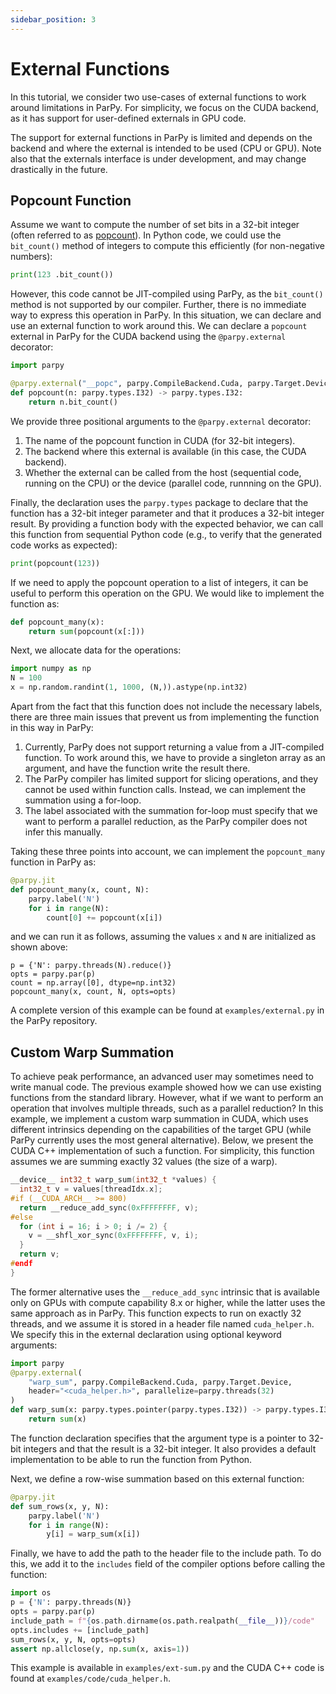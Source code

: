 ```yaml
---
sidebar_position: 3
---
```


# External Functions

In this tutorial, we consider two use-cases of external functions to work around limitations in ParPy. For simplicity, we focus on the CUDA backend, as it has support for user-defined externals in GPU code.

The support for external functions in ParPy is limited and depends on the backend and where the external is intended to be used (CPU or GPU). Note also that the externals interface is under development, and may change drastically in the future.

## Popcount Function

Assume we want to compute the number of set bits in a 32-bit integer (often referred to as [popcount](https://en.wikipedia.org/wiki/Popcount)). In Python code, we could use the `bit_count()` method of integers to compute this efficiently (for non-negative numbers):
```python
print(123 .bit_count())
```

However, this code cannot be JIT-compiled using ParPy, as the `bit_count()` method is not supported by our compiler. Further, there is no immediate way to express this operation in ParPy. In this situation, we can declare and use an external function to work around this. We can declare a `popcount` external in ParPy for the CUDA backend using the `@parpy.external` decorator:
```python
import parpy

@parpy.external("__popc", parpy.CompileBackend.Cuda, parpy.Target.Device)
def popcount(n: parpy.types.I32) -> parpy.types.I32:
    return n.bit_count()
```

We provide three positional arguments to the `@parpy.external` decorator:
1. The name of the popcount function in CUDA (for 32-bit integers).
2. The backend where this external is available (in this case, the CUDA backend).
3. Whether the external can be called from the host (sequential code, running on the CPU) or the device (parallel code, runnning on the GPU).

Finally, the declaration uses the `parpy.types` package to declare that the function has a 32-bit integer parameter and that it produces a 32-bit integer result. By providing a function body with the expected behavior, we can call this function from sequential Python code (e.g., to verify that the generated code works as expected):
```python
print(popcount(123))
```

If we need to apply the popcount operation to a list of integers, it can be useful to perform this operation on the GPU. We would like to implement the function as:
```python
def popcount_many(x):
    return sum(popcount(x[:]))
```

Next, we allocate data for the operations:
```python
import numpy as np
N = 100
x = np.random.randint(1, 1000, (N,)).astype(np.int32)
```

Apart from the fact that this function does not include the necessary labels, there are three main issues that prevent us from implementing the function in this way in ParPy:
1. Currently, ParPy does not support returning a value from a JIT-compiled function. To work around this, we have to provide a singleton array as an argument, and have the function write the result there.
2. The ParPy compiler has limited support for slicing operations, and they cannot be used within function calls. Instead, we can implement the summation using a for-loop.
3. The label associated with the summation for-loop must specify that we want to perform a parallel reduction, as the ParPy compiler does not infer this manually.

Taking these three points into account, we can implement the `popcount_many` function in ParPy as:
```python
@parpy.jit
def popcount_many(x, count, N):
    parpy.label('N')
    for i in range(N):
        count[0] += popcount(x[i])
```
and we can run it as follows, assuming the values `x` and `N` are initialized as shown above:
```
p = {'N': parpy.threads(N).reduce()}
opts = parpy.par(p)
count = np.array([0], dtype=np.int32)
popcount_many(x, count, N, opts=opts)
```

A complete version of this example can be found at `examples/external.py` in the ParPy repository.

## Custom Warp Summation

To achieve peak performance, an advanced user may sometimes need to write manual code. The previous example showed how we can use existing functions from the standard library. However, what if we want to perform an operation that involves multiple threads, such as a parallel reduction? In this example, we implement a custom warp summation in CUDA, which uses different intrinsics depending on the capabilities of the target GPU (while ParPy currently uses the most general alternative). Below, we present the CUDA C++ implementation of such a function. For simplicity, this function assumes we are summing exactly 32 values (the size of a warp).
```cpp
__device__ int32_t warp_sum(int32_t *values) {
  int32_t v = values[threadIdx.x];
#if (__CUDA_ARCH__ >= 800)
  return __reduce_add_sync(0xFFFFFFFF, v);
#else
  for (int i = 16; i > 0; i /= 2) {
    v = __shfl_xor_sync(0xFFFFFFFF, v, i);
  }
  return v;
#endf
}
```

The former alternative uses the `__reduce_add_sync` intrinsic that is available only on GPUs with compute capability 8.x or higher, while the latter uses the same approach as in ParPy. This function expects to run on exactly 32 threads, and we assume it is stored in a header file named `cuda_helper.h`. We specify this in the external declaration using optional keyword arguments:
```python
import parpy
@parpy.external(
    "warp_sum", parpy.CompileBackend.Cuda, parpy.Target.Device,
    header="<cuda_helper.h>", parallelize=parpy.threads(32)
)
def warp_sum(x: parpy.types.pointer(parpy.types.I32)) -> parpy.types.I32:
    return sum(x)
```

The function declaration specifies that the argument type is a pointer to 32-bit integers and that the result is a 32-bit integer. It also provides a default implementation to be able to run the function from Python.

Next, we define a row-wise summation based on this external function:
```python
@parpy.jit
def sum_rows(x, y, N):
    parpy.label('N')
    for i in range(N):
        y[i] = warp_sum(x[i])
```

Finally, we have to add the path to the header file to the include path. To do this, we add it to the `includes` field of the compiler options before calling the function:
```python
import os
p = {'N': parpy.threads(N)}
opts = parpy.par(p)
include_path = f"{os.path.dirname(os.path.realpath(__file__))}/code"
opts.includes += [include_path]
sum_rows(x, y, N, opts=opts)
assert np.allclose(y, np.sum(x, axis=1))
```

This example is available in `examples/ext-sum.py` and the CUDA C++ code is found at `examples/code/cuda_helper.h`.
